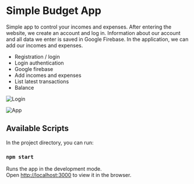 # Simple  Budget App

Simple app to control your incomes and expenses.
After entering the website, we create an account and log in. Information about our account and all data we enter is saved in Google Firebase.
In the application, we can add our incomes and expenses.

- Registration / login
- Login authentication
- Google firebase
- Add incomes and expenses
- List latest transactions
- Balance


![Login](https://imgur.com/YXEGWmh.png)

![App](https://imgur.com/x5Z8FKn.png)

## Available Scripts

In the project directory, you can run:

### `npm start`

Runs the app in the development mode.\
Open [http://localhost:3000](http://localhost:3000) to view it in the browser.
